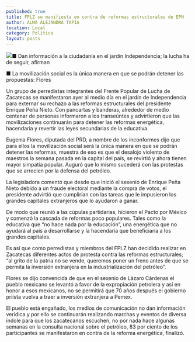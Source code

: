 ```yaml
---
published: true
title: FPLZ se manifiesta en contra de reformas estructurales de EPN
author: ALMA ALEJANDRA TAPIA
location: Local
category: Política
layout: posts
---
```


![](http://i.imgur.com/O2pQbt5m.jpg)■ Dan información a la ciudadanía en el jardín Independencia; la lucha ha de seguir, afirman

■ La movilización social es la única manera en que se podrán detener las propuestas: Flores

Un grupo de perredistas integrantes del Frente Popular de Lucha de Zacatecas se manifestaron ayer al medio día en el jardín de Independencia para externar su rechazo a las reformas estructurales del presidente Enrique Peña Nieto. Con pancartas y banderas, alrededor de medio centenar de personas informaron a los transeúntes y advirtieron que las movilizaciones continuarán para detener las reformas energética, hacendaria y revertir las leyes secundarias de la educativa.

Eugenia Flores, diputada del PRD, a nombre de los inconformes dijo que para ellos la movilización social será la única manera en que se podrán detener las reformas, muestra de eso es que el desalojo violento de maestros la semana pasada en la capital del país, se revirtió y ahora tienen mayor simpatía popular. Auguró que lo mismo sucederá con las protestas que se arrecien por la defensa del petróleo. 

La legisladora comentó que desde que inició el sexenio de Enrique Peña Nieto debido a un fraude electoral mediante la compra de votos, el presidente advirtió que cumplirían con las tareas que le impusieron los grandes capitales extranjeros que lo ayudaron a ganar.

De modo que reunió a las cúpulas partidarias, hicieron el Pacto por México y comenzó la cascada de reformas poco populares. Tales como la educativa que “no hace nada por la educación”, una energética que no ayudará al país a desarrollarse y la hacendaria que beneficiaría a los grandes capitales. 

Es así que como perredistas y miembros del FPLZ han decidido realizar en Zacatecas diferentes actos de protesta contra las reformas estructurales; “al grito de la patria no se vende, queremos poner un freno antes de que se permita la inversión extranjera en la industrialización del petróleo”.

Flores se dijo convencida de que en el sexenio de Lázaro Cárdenas el pueblo mexicano se levantó a favor de la expropiación petrolera y así en honor a esos mexicanos, no se permitirá que 70 años después el gobierno priísta vuelva a traer a inversión extranjera a Pemex. 

El pueblo está engañado, los medios de comunicación no dan información verídica y por ello se continuarán realizando marchas y eventos de diversa índole para que los zacatecanos escuchen, no por nada hace algunas semanas en la consulta nacional sobre el petróleo, 83 por ciento de los participantes se manifestaron en contra de la reforma energética, finalizó.
